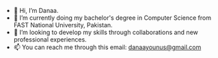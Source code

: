 - 👋 Hi, I’m Danaa.
- 🌱 I’m currently doing my bachelor's degree in Computer Science from FAST National University, Pakistan.
- 💞️ I’m looking to develop my skills through collaborations and new professional experiences.
- 📫 You can reach me through this email: danaayounus@gmail.com

<!---
danaa03/danaa03 is a ✨ special ✨ repository because its `README.md` (this file) appears on your GitHub profile.
You can click the Preview link to take a look at your changes.
--->
